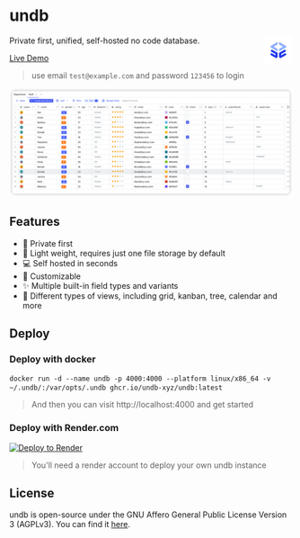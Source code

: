 # undb

<img height="50px" src="./docs/logo.png" alt="undb" align="right" />

Private first, unified, self-hosted no code database.

<a href="https://demo.undb.xyz/">Live Demo</a>

> use email `test@example.com` and password `123456` to login

![undb](./docs/undb.png)

## Features

- :closed_lock_with_key: Private first
- :balloon: Light weight, requires just one file storage by default
- :computer: Self hosted in seconds
- :pencil: Customizable
- :sparkles: Multiple built-in field types and variants
- :city_sunset: Different types of views, including grid, kanban, tree, calendar and more

## Deploy

### Deploy with docker

```
docker run -d --name undb -p 4000:4000 --platform linux/x86_64 -v ~/.undb/:/var/opts/.undb ghcr.io/undb-xyz/undb:latest
```

> And then you can visit http://localhost:4000 and get started

### Deploy with Render.com

<a href="https://render.com/deploy?repo=https://github.com/undb-xyz/undb">
  <img src="https://render.com/images/deploy-to-render-button.svg" alt="Deploy to Render">
</a>

> You'll need a render account to deploy your own undb instance

## License

undb is open-source under the GNU Affero General Public License Version 3 (AGPLv3). You can find it [here](./LICENSE).
